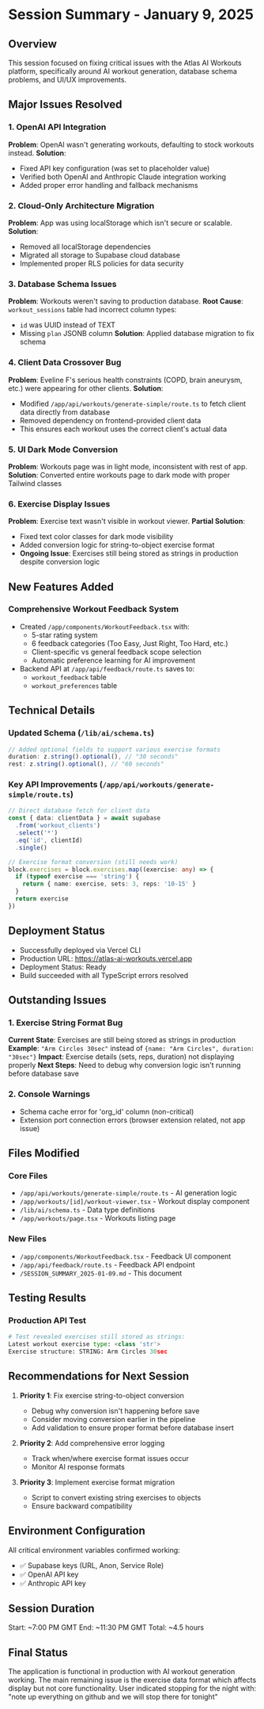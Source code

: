 # Session Summary - January 9, 2025

## Overview
This session focused on fixing critical issues with the Atlas AI Workouts platform, specifically around AI workout generation, database schema problems, and UI/UX improvements.

## Major Issues Resolved

### 1. OpenAI API Integration
**Problem**: OpenAI wasn't generating workouts, defaulting to stock workouts instead.
**Solution**: 
- Fixed API key configuration (was set to placeholder value)
- Verified both OpenAI and Anthropic Claude integration working
- Added proper error handling and fallback mechanisms

### 2. Cloud-Only Architecture Migration
**Problem**: App was using localStorage which isn't secure or scalable.
**Solution**:
- Removed all localStorage dependencies
- Migrated all storage to Supabase cloud database
- Implemented proper RLS policies for data security

### 3. Database Schema Issues
**Problem**: Workouts weren't saving to production database.
**Root Cause**: `workout_sessions` table had incorrect column types:
- `id` was UUID instead of TEXT
- Missing `plan` JSONB column
**Solution**: Applied database migration to fix schema

### 4. Client Data Crossover Bug
**Problem**: Eveline F's serious health constraints (COPD, brain aneurysm, etc.) were appearing for other clients.
**Solution**: 
- Modified `/app/api/workouts/generate-simple/route.ts` to fetch client data directly from database
- Removed dependency on frontend-provided client data
- This ensures each workout uses the correct client's actual data

### 5. UI Dark Mode Conversion
**Problem**: Workouts page was in light mode, inconsistent with rest of app.
**Solution**: Converted entire workouts page to dark mode with proper Tailwind classes

### 6. Exercise Display Issues
**Problem**: Exercise text wasn't visible in workout viewer.
**Partial Solution**:
- Fixed text color classes for dark mode visibility
- Added conversion logic for string-to-object exercise format
- **Ongoing Issue**: Exercises still being stored as strings in production despite conversion logic

## New Features Added

### Comprehensive Workout Feedback System
- Created `/app/components/WorkoutFeedback.tsx` with:
  - 5-star rating system
  - 6 feedback categories (Too Easy, Just Right, Too Hard, etc.)
  - Client-specific vs general feedback scope selection
  - Automatic preference learning for AI improvement
- Backend API at `/app/api/feedback/route.ts` saves to:
  - `workout_feedback` table
  - `workout_preferences` table

## Technical Details

### Updated Schema (`/lib/ai/schema.ts`)
```typescript
// Added optional fields to support various exercise formats
duration: z.string().optional(), // "30 seconds"
rest: z.string().optional(), // "60 seconds"
```

### Key API Improvements (`/app/api/workouts/generate-simple/route.ts`)
```typescript
// Direct database fetch for client data
const { data: clientData } = await supabase
  .from('workout_clients')
  .select('*')
  .eq('id', clientId)
  .single()

// Exercise format conversion (still needs work)
block.exercises = block.exercises.map((exercise: any) => {
  if (typeof exercise === 'string') {
    return { name: exercise, sets: 3, reps: '10-15' }
  }
  return exercise
})
```

## Deployment Status
- Successfully deployed via Vercel CLI
- Production URL: https://atlas-ai-workouts.vercel.app
- Deployment Status: Ready
- Build succeeded with all TypeScript errors resolved

## Outstanding Issues

### 1. Exercise String Format Bug
**Current State**: Exercises are still being stored as strings in production
**Example**: `"Arm Circles 30sec"` instead of `{name: "Arm Circles", duration: "30sec"}`
**Impact**: Exercise details (sets, reps, duration) not displaying properly
**Next Steps**: Need to debug why conversion logic isn't running before database save

### 2. Console Warnings
- Schema cache error for 'org_id' column (non-critical)
- Extension port connection errors (browser extension related, not app issue)

## Files Modified

### Core Files
- `/app/api/workouts/generate-simple/route.ts` - AI generation logic
- `/app/workouts/[id]/workout-viewer.tsx` - Workout display component
- `/lib/ai/schema.ts` - Data type definitions
- `/app/workouts/page.tsx` - Workouts listing page

### New Files
- `/app/components/WorkoutFeedback.tsx` - Feedback UI component
- `/app/api/feedback/route.ts` - Feedback API endpoint
- `/SESSION_SUMMARY_2025-01-09.md` - This document

## Testing Results

### Production API Test
```python
# Test revealed exercises still stored as strings:
Latest workout exercise type: <class 'str'>
Exercise structure: STRING: Arm Circles 30sec
```

## Recommendations for Next Session

1. **Priority 1**: Fix exercise string-to-object conversion
   - Debug why conversion isn't happening before save
   - Consider moving conversion earlier in the pipeline
   - Add validation to ensure proper format before database insert

2. **Priority 2**: Add comprehensive error logging
   - Track when/where exercise format issues occur
   - Monitor AI response formats

3. **Priority 3**: Implement exercise format migration
   - Script to convert existing string exercises to objects
   - Ensure backward compatibility

## Environment Configuration
All critical environment variables confirmed working:
- ✅ Supabase keys (URL, Anon, Service Role)
- ✅ OpenAI API key
- ✅ Anthropic API key

## Session Duration
Start: ~7:00 PM GMT
End: ~11:30 PM GMT
Total: ~4.5 hours

## Final Status
The application is functional in production with AI workout generation working. The main remaining issue is the exercise data format which affects display but not core functionality. User indicated stopping for the night with: "note up everything on github and we will stop there for tonight"
